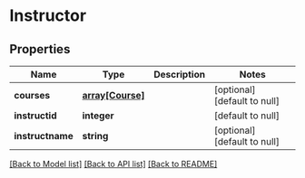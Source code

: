 # Instructor

## Properties
Name | Type | Description | Notes
------------ | ------------- | ------------- | -------------
**courses** | [**array[Course]**](Course.md) |  | [optional] [default to null]
**instructid** | **integer** |  | [default to null]
**instructname** | **string** |  | [optional] [default to null]

[[Back to Model list]](../README.md#documentation-for-models) [[Back to API list]](../README.md#documentation-for-api-endpoints) [[Back to README]](../README.md)


